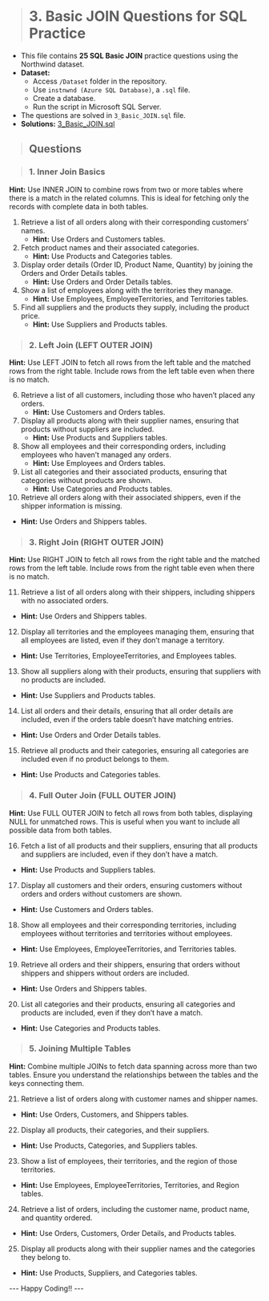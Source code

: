 > # **3. Basic JOIN Questions for SQL Practice**
- This file contains **25 SQL Basic JOIN** practice questions using the Northwind dataset.
- **Dataset:**
  - Access `/Dataset` folder in the repository.
  - Use `instnwnd (Azure SQL Database)`, a `.sql` file.
  - Create a database.
  - Run the script in Microsoft SQL Server.
- The questions are solved in `3_Basic_JOIN.sql` file.
- **Solutions:** [3_Basic_JOIN.sql]()

> ## Questions

> ### 1. **Inner Join Basics**
**Hint:** Use INNER JOIN to combine rows from two or more tables where there is a match in the related columns. This is ideal for fetching only the records with complete data in both tables.

1. Retrieve a list of all orders along with their corresponding customers' names.
   - **Hint:** Use Orders and Customers tables.
2. Fetch product names and their associated categories.
   - **Hint:** Use Products and Categories tables.
3. Display order details (Order ID, Product Name, Quantity) by joining the Orders and Order Details tables.
   - **Hint:** Use Orders and Order Details tables.
4. Show a list of employees along with the territories they manage.
   - **Hint:** Use Employees, EmployeeTerritories, and Territories tables.
5. Find all suppliers and the products they supply, including the product price.
   - **Hint:** Use Suppliers and Products tables.

> ### 2. **Left Join (LEFT OUTER JOIN)**
**Hint:** Use LEFT JOIN to fetch all rows from the left table and the matched rows from the right table. Include rows from the left table even when there is no match.

6. Retrieve a list of all customers, including those who haven’t placed any orders.
   - **Hint:** Use Customers and Orders tables.
7. Display all products along with their supplier names, ensuring that products without suppliers are included.
   - **Hint:** Use Products and Suppliers tables.
8. Show all employees and their corresponding orders, including employees who haven’t managed any orders.
   - **Hint:** Use Employees and Orders tables.
9. List all categories and their associated products, ensuring that categories without products are shown.
   - **Hint:** Use Categories and Products tables.
10. Retrieve all orders along with their associated shippers, even if the shipper information is missing.
   - **Hint:** Use Orders and Shippers tables.

> ### 3. **Right Join (RIGHT OUTER JOIN)**
**Hint:** Use RIGHT JOIN to fetch all rows from the right table and the matched rows from the left table. Include rows from the right table even when there is no match.

11. Retrieve a list of all orders along with their shippers, including shippers with no associated orders.
   - **Hint:** Use Orders and Shippers tables.
12. Display all territories and the employees managing them, ensuring that all employees are listed, even if they don’t manage a territory.
   - **Hint:** Use Territories, EmployeeTerritories, and Employees tables.
13. Show all suppliers along with their products, ensuring that suppliers with no products are included.
   - **Hint:** Use Suppliers and Products tables.
14. List all orders and their details, ensuring that all order details are included, even if the orders table doesn’t have matching entries.
   - **Hint:** Use Orders and Order Details tables.
15. Retrieve all products and their categories, ensuring all categories are included even if no product belongs to them.
   - **Hint:** Use Products and Categories tables.

> ### 4. **Full Outer Join (FULL OUTER JOIN)**
**Hint:** Use FULL OUTER JOIN to fetch all rows from both tables, displaying NULL for unmatched rows. This is useful when you want to include all possible data from both tables.

16. Fetch a list of all products and their suppliers, ensuring that all products and suppliers are included, even if they don’t have a match.
   - **Hint:** Use Products and Suppliers tables.
17. Display all customers and their orders, ensuring customers without orders and orders without customers are shown.
   - **Hint:** Use Customers and Orders tables.
18. Show all employees and their corresponding territories, including employees without territories and territories without employees.
   - **Hint:** Use Employees, EmployeeTerritories, and Territories tables.
19. Retrieve all orders and their shippers, ensuring that orders without shippers and shippers without orders are included.
   - **Hint:** Use Orders and Shippers tables.
20. List all categories and their products, ensuring all categories and products are included, even if they don’t have a match.
   - **Hint:** Use Categories and Products tables.

> ### 5. **Joining Multiple Tables**
**Hint:** Combine multiple JOINs to fetch data spanning across more than two tables. Ensure you understand the relationships between the tables and the keys connecting them.

21. Retrieve a list of orders along with customer names and shipper names.
   - **Hint:** Use Orders, Customers, and Shippers tables.
22. Display all products, their categories, and their suppliers.
   - **Hint:** Use Products, Categories, and Suppliers tables.
23. Show a list of employees, their territories, and the region of those territories.
   - **Hint:** Use Employees, EmployeeTerritories, Territories, and Region tables.
24. Retrieve a list of orders, including the customer name, product name, and quantity ordered.
   - **Hint:** Use Orders, Customers, Order Details, and Products tables.
25. Display all products along with their supplier names and the categories they belong to.
   - **Hint:** Use Products, Suppliers, and Categories tables.

--- Happy Coding!! ---
